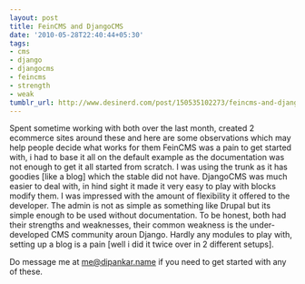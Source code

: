 ```yaml
---
layout: post
title: FeinCMS and DjangoCMS
date: '2010-05-28T22:40:44+05:30'
tags:
- cms
- django
- djangocms
- feincms
- strength
- weak
tumblr_url: http://www.desinerd.com/post/150535102273/feincms-and-djangocms
---
```

Spent sometime working with both over the last month, created 2 ecommerce sites around these and here are some observations which may help people decide what works for them
FeinCMS was a pain to get started with, i had to base it all on the default example as the documentation was not enough to get it all started from scratch. I was using the trunk as it has goodies [like a blog] which the stable did not have.
	DjangoCMS was much easier to deal with, in hind sight it made it very easy to play with blocks modify them. I was impressed with the amount of flexibility it offered to the developer. The admin is not as simple as something like Drupal but its simple enough to be used without documentation.
	To be honest, both had their strengths and weaknesses, their common weakness is the under-developed CMS community aroun Django. Hardly any modules to play with, setting up a blog is a pain [well i did it twice over in 2 different setups].

Do message me at me@dipankar.name if you need to get started with any of these.
